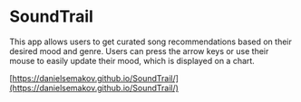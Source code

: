 # SoundTrail

This app allows users to get curated song recommendations based on their desired mood and genre. 
Users can press the arrow keys or use their mouse to easily update their mood, which is displayed
on a chart.

[https://danielsemakov.github.io/SoundTrail/](https://danielsemakov.github.io/SoundTrail/)

